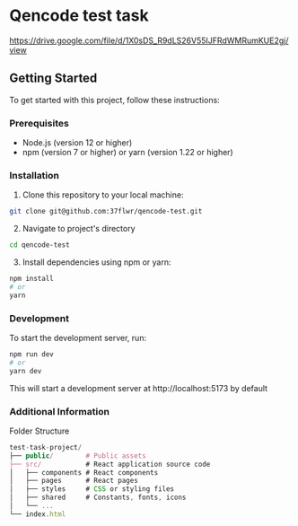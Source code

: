 # Qencode test task

https://drive.google.com/file/d/1X0sDS_R9dLS26V55IJFRdWMRumKUE2gj/view

## Getting Started

To get started with this project, follow these instructions:

### Prerequisites

- Node.js (version 12 or higher)
- npm (version 7 or higher) or yarn (version 1.22 or higher)

### Installation

1. Clone this repository to your local machine:

```bash
git clone git@github.com:37flwr/qencode-test.git
```

2. Navigate to project's directory

```bash
cd qencode-test
```

3. Install dependencies using npm or yarn:

```bash
npm install
# or
yarn
```

### Development

To start the development server, run:

```bash
npm run dev
# or
yarn dev
```

This will start a development server at http://localhost:5173 by default

### Additional Information

Folder Structure

```js
test-task-project/
├── public/        # Public assets
├── src/           # React application source code
│   ├── components # React components
│   ├── pages      # React pages
│   ├── styles     # CSS or styling files
│   ├── shared     # Constants, fonts, icons
│   └── ...
└── index.html
```
